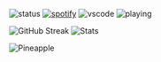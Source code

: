 ![status](https://api.statusbadges.me/badge/status/1219475803990003757?simple=true)
[![spotify](https://api.statusbadges.me/badge/spotify/1219475803990003757)](https://api.statusbadges.me/openspotify/995129234127335444)
![vscode](https://api.statusbadges.me/badge/vscode/1219475803990003757)
![playing](https://api.statusbadges.me/badge/playing/1219475803990003757)

![GitHub Streak](https://streak-stats.demolab.com/?user=vxrm&theme=hacker)
![Stats](https://github-readme-stats.vercel.app/api/top-langs/?username=vxrm&layout=compact&theme=tokyonight)
</p>

![Pineapple](https://pinpple.github.io/site/logo.png)
